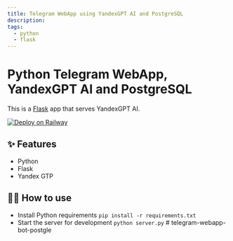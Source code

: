 ```yaml
---
title: Telegram WebApp using YandexGPT AI and PostgreSQL
description: 
tags:
  - python
  - flask
---
```


# Python Telegram WebApp, YandexGPT AI and PostgreSQL

This is a [Flask](https://flask.palletsprojects.com/en/1.1.x/) app that serves YandexGPT AI.

[![Deploy on Railway](https://railway.app/button.svg)](https://railway.app/new/template/-izhsc_PGdt)

## ✨ Features

- Python
- Flask
- Yandex GTP

## 💁‍♀️ How to use

- Install Python requirements `pip install -r requirements.txt`
- Start the server for development `python server.py`
#   t e l e g r a m - w e b a p p - b o t - p o s t g l e  
 
